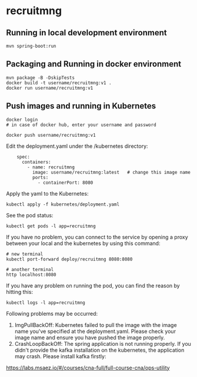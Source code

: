 # recruitmng

## Running in local development environment

```
mvn spring-boot:run
```

## Packaging and Running in docker environment

```
mvn package -B -DskipTests
docker build -t username/recruitmng:v1 .
docker run username/recruitmng:v1
```

## Push images and running in Kubernetes

```
docker login 
# in case of docker hub, enter your username and password

docker push username/recruitmng:v1
```

Edit the deployment.yaml under the /kubernetes directory:
```
    spec:
      containers:
        - name: recruitmng
          image: username/recruitmng:latest   # change this image name
          ports:
            - containerPort: 8080

```

Apply the yaml to the Kubernetes:
```
kubectl apply -f kubernetes/deployment.yaml
```

See the pod status:
```
kubectl get pods -l app=recruitmng
```

If you have no problem, you can connect to the service by opening a proxy between your local and the kubernetes by using this command:
```
# new terminal
kubectl port-forward deploy/recruitmng 8080:8080

# another terminal
http localhost:8080
```

If you have any problem on running the pod, you can find the reason by hitting this:
```
kubectl logs -l app=recruitmng
```

Following problems may be occurred:

1. ImgPullBackOff:  Kubernetes failed to pull the image with the image name you've specified at the deployment.yaml. Please check your image name and ensure you have pushed the image properly.
1. CrashLoopBackOff: The spring application is not running properly. If you didn't provide the kafka installation on the kubernetes, the application may crash. Please install kafka firstly:

https://labs.msaez.io/#/courses/cna-full/full-course-cna/ops-utility

